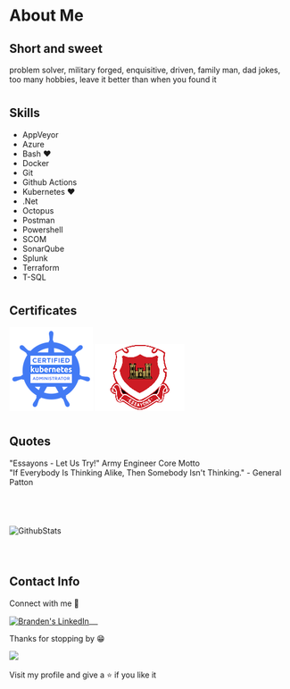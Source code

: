 # About Me   

## Short and sweet

 problem solver, military forged, enquisitive, driven, family man, dad jokes, too many hobbies, leave it better than when you found it
#
## Skills
- AppVeyor
- Azure
- Bash ❤️
- Docker
- Git
- Github Actions
- Kubernetes ❤️
- .Net
- Octopus
- Postman
- Powershell
- SCOM
- SonarQube
- Splunk
- Terraform
- T-SQL

#
## Certificates

![CKA](/cka-certified-kubernetes-administrator.png) ![CKA](/EngineerCastle.png)   
#
## Quotes
   
"Essayons - Let Us Try!" Army Engineer Core Motto   
"If Everybody Is Thinking Alike, Then Somebody Isn't Thinking." - General Patton   

#
<br/>

![GithubStats](https://github-readme-stats.vercel.app/api?username=brandencward&&show_icons=true&theme=radical)   

<br/>

#
## Contact Info
   
Connect with me 🤝

 <a href="https://www.linkedin.com/in/branden-ward-bb668511a/" target="blank">
  <img align="center" alt="Branden's LinkedIn" width="30px" src="https://www.vectorlogo.zone/logos/linkedin/linkedin-icon.svg" /> &nbsp; &nbsp;
 </a>    
   
Thanks for stopping by 😁   
   
   
![](https://hits.seeyoufarm.com/api/count/incr/badge.svg?url=https%3A%2F%2Fgithub.com%2Fbrandencward&count_bg=%2379C83D&title_bg=%23555555&icon=github.svg&icon_color=%23E7E7E7&title=hits&edge_flat=false)
  
Visit my profile and give a ⭐️ if you like it
